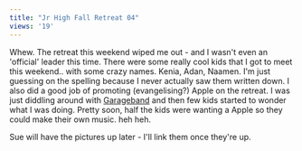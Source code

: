 ```yaml
---
title: "Jr High Fall Retreat 04"
views: '19'
---
```

<p>Whew.  The retreat this weekend wiped me out - and I wasn't even an 'official' leader this time.  There were some really cool kids that I got to meet this weekend..  with some crazy names.  Kenia, Adan, Naamen.  I'm just guessing on the spelling because I never actually saw them written down.  I also did a good job of promoting (evangelising?) Apple on the retreat.  I was just diddling around with <a href="http://www.apple.com/ca/ilife/garageband/">Garageband</a> and then few kids started to wonder what I was doing.  Pretty soon, half the kids were wanting a Apple so they could make their own music.  heh heh.</p>
<p>Sue will have the pictures up later - I'll link them once they're up.</p>
